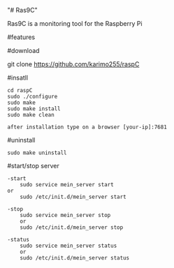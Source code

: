 "# Ras9C"

Ras9C is a monitoring tool for the Raspberry Pi

#features
	
	
#download

git clone https://github.com/karimo255/raspC

#insatll 

	cd raspC
	sudo ./configure
	sudo make
	sudo make install
	sudo make clean

	after installation type on a browser [your-ip]:7681

#uninstall

	sudo make uninstall


#start/stop server

	-start
		sudo service mein_server start
	or
		sudo /etc/init.d/mein_server start

	-stop
        sudo service mein_server stop
        or
        sudo /etc/init.d/mein_server stop

	-status
        sudo service mein_server status
        or
        sudo /etc/init.d/mein_server status

